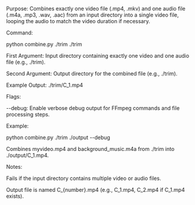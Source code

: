 Purpose: Combines exactly one video file (.mp4, .mkv) and one audio file (.m4a, .mp3, .wav, .aac) from an input directory into a single video file, looping the audio to match the video duration if necessary.

Command:

python combine.py ./trim ./trim

First Argument: Input directory containing exactly one video and one audio file (e.g., ./trim).

Second Argument: Output directory for the combined file (e.g., ./trim).

Example Output: ./trim/C_1.mp4

Flags:

--debug: Enable verbose debug output for FFmpeg commands and file processing steps.

Example:

python combine.py ./trim ./output --debug

Combines myvideo.mp4 and background_music.m4a from ./trim into ./output/C_1.mp4.

Notes:

Fails if the input directory contains multiple video or audio files.

Output file is named C_{number}.mp4 (e.g., C_1.mp4, C_2.mp4 if C_1.mp4 exists).

